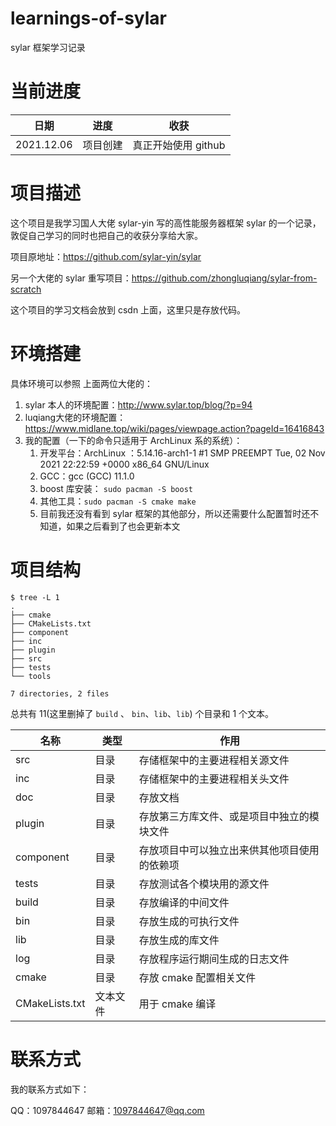 # learnings-of-sylar
sylar 框架学习记录

# 当前进度
| 日期    |  进度   | 收获 |
|----     | --- | --- |
| 2021.12.06 | 项目创建 | 真正开始使用 github |

# 项目描述
这个项目是我学习国人大佬 sylar-yin 写的高性能服务器框架 sylar 的一个记录，敦促自己学习的同时也把自己的收获分享给大家。

项目原地址：https://github.com/sylar-yin/sylar

另一个大佬的 sylar 重写项目：https://github.com/zhongluqiang/sylar-from-scratch

这个项目的学习文档会放到 csdn 上面，这里只是存放代码。

# 环境搭建
具体环境可以参照 上面两位大佬的：

1. sylar 本人的环境配置：http://www.sylar.top/blog/?p=94
2. luqiang大佬的环境配置：https://www.midlane.top/wiki/pages/viewpage.action?pageId=16416843
3. 我的配置（一下的命令只适用于 ArchLinux 系的系统）：
   1. 开发平台：ArchLinux ：5.14.16-arch1-1 #1 SMP PREEMPT Tue, 02 Nov 2021 22:22:59 +0000 x86_64 GNU/Linux
   2. GCC：gcc (GCC) 11.1.0
   3. boost 库安装： `sudo pacman -S boost`
   4. 其他工具：`sudo pacman -S cmake make`
   5. 目前我还没有看到 sylar 框架的其他部分，所以还需要什么配置暂时还不知道，如果之后看到了也会更新本文

# 项目结构

```shell
$ tree -L 1
.
├── cmake
├── CMakeLists.txt
├── component
├── inc
├── plugin
├── src
├── tests
└── tools

7 directories, 2 files
```
总共有 11(这里删掉了 `build` 、 `bin`、`lib`、`lib`) 个目录和 1 个文本。

| 名称 | 类型                         | 作用 |
| ---- | ---------------------------- | ---- |
| src | 目录 |  存储框架中的主要进程相关源文件  |
| inc | 目录 |   存储框架中的主要进程相关头文件   |
| doc | 目录 | 存放文档 |
| plugin | 目录 | 存放第三方库文件、或是项目中独立的模块文件 |
| component | 目录 | 存放项目中可以独立出来供其他项目使用的依赖项 |
| tests | 目录 | 存放测试各个模块用的源文件 |
| build | 目录 | 存放编译的中间文件 |
| bin | 目录 | 存放生成的可执行文件|
| lib | 目录 | 存放生成的库文件 |
| log | 目录 | 存放程序运行期间生成的日志文件|
| cmake | 目录 | 存放 cmake 配置相关文件 |
| CMakeLists.txt | 文本文件 | 用于 cmake 编译 |


# 联系方式
我的联系方式如下：

QQ：1097844647
邮箱：1097844647@qq.com
